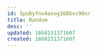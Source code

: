 ```yaml
---
id: 5pu6yfnx4axog168bxc98nr
title: Random
desc: ''
updated: 1668151371607
created: 1668151371607
---
```

